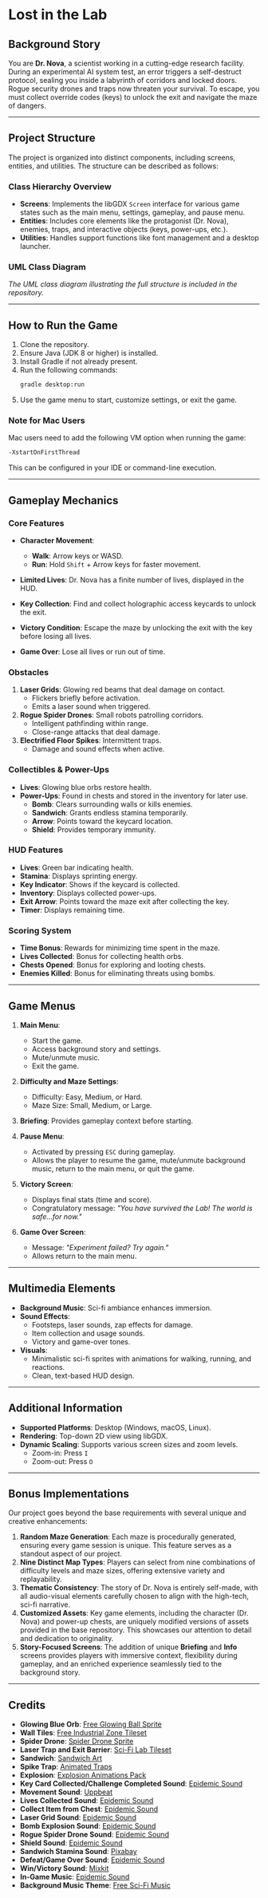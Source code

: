 # Lost in the Lab

## Background Story
You are **Dr. Nova**, a scientist working in a cutting-edge research facility. During an experimental AI system test, an error triggers a self-destruct protocol, sealing you inside a labyrinth of corridors and locked doors. Rogue security drones and traps now threaten your survival. To escape, you must collect override codes (keys) to unlock the exit and navigate the maze of dangers.

---

## Project Structure

The project is organized into distinct components, including screens, entities, and utilities. The structure can be described as follows:

### Class Hierarchy Overview
- **Screens**: Implements the libGDX `Screen` interface for various game states such as the main menu, settings, gameplay, and pause menu.
- **Entities**: Includes core elements like the protagonist (Dr. Nova), enemies, traps, and interactive objects (keys, power-ups, etc.).
- **Utilities**: Handles support functions like font management and a desktop launcher.

### UML Class Diagram
_The UML class diagram illustrating the full structure is included in the repository._

---

## How to Run the Game
1. Clone the repository.
2. Ensure Java (JDK 8 or higher) is installed.
3. Install Gradle if not already present.
4. Run the following commands:
   ```bash
   gradle desktop:run
   ```
5. Use the game menu to start, customize settings, or exit the game.

### Note for Mac Users
Mac users need to add the following VM option when running the game:
```bash
-XstartOnFirstThread
```
This can be configured in your IDE or command-line execution.

---

## Gameplay Mechanics

### Core Features
- **Character Movement**:
    - **Walk**: Arrow keys or WASD.
    - **Run**: Hold `Shift` + Arrow keys for faster movement.

- **Limited Lives**: Dr. Nova has a finite number of lives, displayed in the HUD.

- **Key Collection**: Find and collect holographic access keycards to unlock the exit.

- **Victory Condition**: Escape the maze by unlocking the exit with the key before losing all lives.

- **Game Over**: Lose all lives or run out of time.

### Obstacles
1. **Laser Grids**: Glowing red beams that deal damage on contact.
    - Flickers briefly before activation.
    - Emits a laser sound when triggered.
2. **Rogue Spider Drones**: Small robots patrolling corridors.
    - Intelligent pathfinding within range.
    - Close-range attacks that deal damage.
3. **Electrified Floor Spikes**: Intermittent traps.
    - Damage and sound effects when active.

### Collectibles & Power-Ups
- **Lives**: Glowing blue orbs restore health.
- **Power-Ups**: Found in chests and stored in the inventory for later use.
    - **Bomb**: Clears surrounding walls or kills enemies.
    - **Sandwich**: Grants endless stamina temporarily.
    - **Arrow**: Points toward the keycard location.
    - **Shield**: Provides temporary immunity.

### HUD Features
- **Lives**: Green bar indicating health.
- **Stamina**: Displays sprinting energy.
- **Key Indicator**: Shows if the keycard is collected.
- **Inventory**: Displays collected power-ups.
- **Exit Arrow**: Points toward the maze exit after collecting the key.
- **Timer**: Displays remaining time.

### Scoring System
- **Time Bonus**: Rewards for minimizing time spent in the maze.
- **Lives Collected**: Bonus for collecting health orbs.
- **Chests Opened**: Bonus for exploring and looting chests.
- **Enemies Killed**: Bonus for eliminating threats using bombs.

---

## Game Menus
1. **Main Menu**:
    - Start the game.
    - Access background story and settings.
    - Mute/unmute music.
    - Exit the game.

2. **Difficulty and Maze Settings**:
    - Difficulty: Easy, Medium, or Hard.
    - Maze Size: Small, Medium, or Large.

3. **Briefing**: Provides gameplay context before starting.

4. **Pause Menu**:
    - Activated by pressing `ESC` during gameplay.
    - Allows the player to resume the game, mute/unmute background music, return to the main menu, or quit the game.

5. **Victory Screen**:
    - Displays final stats (time and score).
    - Congratulatory message: _"You have survived the Lab! The world is safe…for now."_

6. **Game Over Screen**:
    - Message: _"Experiment failed? Try again."_
    - Allows return to the main menu.

---

## Multimedia Elements
- **Background Music**: Sci-fi ambiance enhances immersion.
- **Sound Effects**:
    - Footsteps, laser sounds, zap effects for damage.
    - Item collection and usage sounds.
    - Victory and game-over tones.
- **Visuals**:
    - Minimalistic sci-fi sprites with animations for walking, running, and reactions.
    - Clean, text-based HUD design.

---

## Additional Information
- **Supported Platforms**: Desktop (Windows, macOS, Linux).
- **Rendering**: Top-down 2D view using libGDX.
- **Dynamic Scaling**: Supports various screen sizes and zoom levels. 
  - Zoom-in: Press `I`
  - Zoom-out: Press `O` 

---

## Bonus Implementations
Our project goes beyond the base requirements with several unique and creative enhancements:

1. **Random Maze Generation**: Each maze is procedurally generated, ensuring every game session is unique. This feature serves as a standout aspect of our project.
2. **Nine Distinct Map Types**: Players can select from nine combinations of difficulty levels and maze sizes, offering extensive variety and replayability.
3. **Thematic Consistency**: The story of Dr. Nova is entirely self-made, with all audio-visual elements carefully chosen to align with the high-tech, sci-fi narrative.
4. **Customized Assets**: Key game elements, including the character (Dr. Nova) and power-up chests, are uniquely modified versions of assets provided in the base repository. This showcases our attention to detail and dedication to originality.
5. **Story-Focused Screens**: The addition of unique **Briefing** and **Info** screens provides players with immersive context, flexibility during gameplay, and an enriched experience seamlessly tied to the background story.

---

## Credits
- **Glowing Blue Orb**: [Free Glowing Ball Sprite](https://lvgames.itch.io/free-glowing-ball-sprite-pixel-fx-rpg-maker-ready)
- **Wall Tiles**: [Free Industrial Zone Tileset](https://free-game-assets.itch.io/free-industrial-zone-tileset-pixel-art)
- **Spider Drone**: [Spider Drone Sprite](https://vivicat.itch.io/spider-drone)
- **Laser Trap and Exit Barrier**: [Sci-Fi Lab Tileset](https://foozlecc.itch.io/sci-fi-lab-tileset-decor-traps)
- **Sandwich**: [Sandwich Art](https://www.pinterest.com/pin/215258057191207440)
- **Spike Trap**: [Animated Traps](https://stealthix.itch.io/animated-traps)
- **Explosion**: [Explosion Animations Pack](https://ansimuz.itch.io/explosion-animations-pack)
- **Key Card Collected/Challenge Completed Sound**: [Epidemic Sound](https://www.epidemicsound.com/sound-effects/tracks/c80eea09-8a9f-4207-9357-709df1b1848f/)
- **Movement Sound**: [Uppbeat](https://uppbeat.io/sfx/footsteps-walking-on-concrete/4107/17549)
- **Lives Collected Sound**: [Epidemic Sound](https://www.epidemicsound.com/sound-effects/tracks/c80eea09-8a9f-4207-9357-709df1b1848f/)
- **Collect Item from Chest**: [Epidemic Sound](https://www.epidemicsound.com/sound-effects/tracks/8b6ec37b-75fa-4945-975a-9573abbc8a48/)
- **Laser Grid Sound**: [Epidemic Sound](https://www.epidemicsound.com/sound-effects/tracks/58422a34-2669-47a9-8151-b42d2e8eb345/)
- **Bomb Explosion Sound**: [Epidemic Sound](https://www.epidemicsound.com/sound-effects/tracks/955d5cf0-6ba1-4b2c-b4e6-3781deeed9d0/)
- **Rogue Spider Drone Sound**: [Epidemic Sound](https://www.epidemicsound.com/sound-effects/tracks/0fff27ce-4da9-41c0-8e82-c41ea78b201f/)
- **Shield Sound**: [Epidemic Sound](https://www.epidemicsound.com/sound-effects/tracks/36b53973-c6cc-45f1-b855-97cb7756a59a/)
- **Sandwich Stamina Sound**: [Pixabay](https://pixabay.com/sound-effects/eating-effect-254996/)
- **Defeat/Game Over Sound**: [Epidemic Sound](https://www.epidemicsound.com/sound-effects/tracks/e1cfe332-e03a-478d-984b-8e1e7228db41/)
- **Win/Victory Sound**: [Mixkit](https://mixkit.co/free-sound-effects/game/)
- **In-Game Music**: [Epidemic Sound](https://www.epidemicsound.com/sound-effects/tracks/b090e0fb-26d7-489f-86c7-b553257da5c3/)
- **Background Music Theme**: [Free Sci-Fi Music](https://alkakrab.itch.io/free-sci-fi-music-2)
